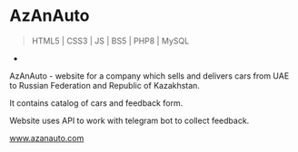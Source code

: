 # AzAnAuto

> HTML5 | CSS3 | JS | BS5 | PHP8 | MySQL
-

AzAnAuto - website for a company which sells and delivers cars from UAE to Russian Federation and Republic of Kazakhstan.

It contains catalog of cars and feedback form.

Website uses API to work with telegram bot to collect feedback.

www.azanauto.com
